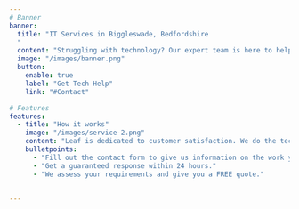 ```yaml
---
# Banner
banner:
  title: "IT Services in Biggleswade, Bedfordshire
  "
  content: "Struggling with technology? Our expert team is here to help you with all your tech support needs. Whether you're dealing with computer problems, smartphone issues, software glitches, or any other tech-related challenge, we provide reliable and prompt solutions. Additionally, our professional website design services will help you create a stunning and effective online presence."
  image: "/images/banner.png"  
  button:
    enable: true
    label: "Get Tech Help"
    link: "#Contact"

# Features
features:
  - title: "How it works"
    image: "/images/service-2.png"
    content: "Leaf is dedicated to customer satisfaction. We do the technical stuff so you can put your mind at ease."
    bulletpoints:
      - "Fill out the contact form to give us information on the work you require."
      - "Get a guaranteed response within 24 hours."
      - "We assess your requirements and give you a FREE quote."   
          
      
---
```

